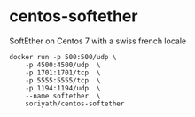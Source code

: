 # centos-softether
SoftEther on Centos 7 with a swiss french locale

```
docker run -p 500:500/udp \
	-p 4500:4500/udp  \
	-p 1701:1701/tcp  \
	-p 5555:5555/tcp  \
	-p 1194:1194/udp  \
	--name softether  \
	soriyath/centos-softether
```
